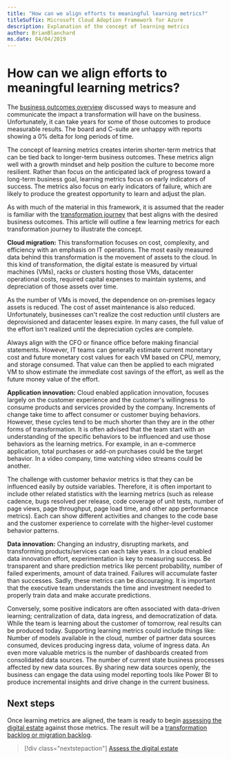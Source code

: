 ```yaml
---
title: "How can we align efforts to meaningful learning metrics?"
titleSuffix: Microsoft Cloud Adoption Framework for Azure
description: Explanation of the concept of learning metrics
author: BrianBlanchard
ms.date: 04/04/2019
---
```


<!-- markdownlint-disable MD026 -->

# How can we align efforts to meaningful learning metrics?

The [business outcomes overview](business-outcomes/index.md) discussed ways to measure and communicate the impact a transformation will have on the business. Unfortunately, it can take years for some of those outcomes to produce measurable results. The board and C-suite are unhappy with reports showing a 0% delta for long periods of time.

The concept of learning metrics creates interim shorter-term metrics that can be tied back to longer-term business outcomes. These metrics align well with a growth mindset and help position the culture to become more resilient. Rather than focus on the anticipated lack of progress toward a long-term business goal, learning metrics focus on early indicators of success. The metrics also focus on early indicators of failure, which are likely to produce the greatest opportunity to learn and adjust the plan.

As with much of the material in this framework, it is assumed that the reader is familiar with the [transformation journey](../governance/journeys/index.md) that best aligns with the desired business outcomes. This article will outline a few learning metrics for each transformation journey to illustrate the concept.

**Cloud migration:** This transformation focuses on cost, complexity, and efficiency with an emphasis on IT operations. The most easily measured data behind this transformation is the movement of assets to the cloud. In this kind of transformation, the digital estate is measured by virtual machines (VMs), racks or clusters hosting those VMs, datacenter operational costs, required capital expenses to maintain systems, and depreciation of those assets over time.

As the number of VMs is moved, the dependence on on-premises legacy assets is reduced. The cost of asset maintenance is also reduced. Unfortunately, businesses can't realize the cost reduction until clusters are deprovisioned and datacenter leases expire. In many cases, the full value of the effort isn't realized until the depreciation cycles are complete.

Always align with the CFO or finance office before making financial statements. However, IT teams can generally estimate current monetary cost and future monetary cost values for each VM based on CPU, memory, and storage consumed. That value can then be applied to each migrated VM to show estimate the immediate cost savings of the effort, as well as the future money value of the effort.

**Application innovation:** Cloud enabled application innovation, focuses largely on the customer experience and the customer's willingness to consume products and services provided by the company. Increments of change take time to affect consumer or customer buying behaviors. However, these cycles tend to be much shorter than they are in the other forms of transformation. It is often advised that the team start with an understanding of the specific behaviors to be influenced and use those behaviors as the learning metrics. For example, in an e-commerce application, total purchases or add-on purchases could be the target behavior. In a video company, time watching video streams could be another.

The challenge with customer behavior metrics is that they can be influenced easily by outside variables. Therefore, it is often important to include other related statistics with the learning metrics (such as release cadence, bugs resolved per release, code coverage of unit tests, number of page views, page throughput, page load time, and other app performance metrics). Each can show different activities and changes to the code base and the customer experience to correlate with the higher-level customer behavior patterns.

**Data innovation:** Changing an industry, disrupting markets, and transforming products/services can each take years. In a cloud enabled data innovation effort, experimentation is key to measuring success. Be transparent and share prediction metrics like percent probability, number of failed experiments, amount of data trained. Failures will accumulate faster than successes. Sadly, these metrics can be discouraging. It is important that the executive team understands the time and investment needed to properly train data and make accurate predictions.

Conversely, some positive indicators are often associated with data-driven learning; centralization of data, data ingress, and democratization of data. While the team is learning about the customer of tomorrow, real results can be produced today. Supporting learning metrics could include things like: Number of models available in the cloud, number of partner data sources consumed, devices producing ingress data, volume of ingress data. An even more valuable metrics is the number of dashboards created from consolidated data sources. The number of current state business processes affected by new data sources. By sharing new data sources openly, the business can engage the data using model reporting tools like Power BI to produce incremental insights and drive change in the current business.

## Next steps

Once learning metrics are aligned, the team is ready to begin [assessing the digital estate](../digital-estate/index.md) against those metrics. The result will be a [transformation backlog or migration backlog](../migrate/migration-considerations/prerequisites/technical-complexity.md).

> [!div class="nextstepaction"]
> [Assess the digital estate](../digital-estate/index.md)
